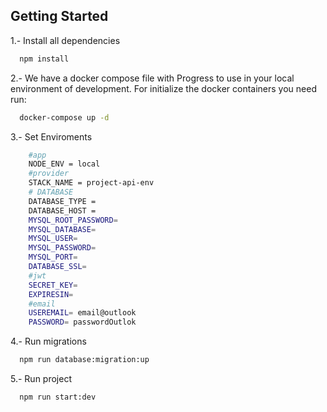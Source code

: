 
## Getting Started

1.- Install all dependencies

```bash
  npm install
```

2.- We have a docker compose file with Progress  to use in your local environment of development. For initialize the docker containers you need run:

```bash
  docker-compose up -d
```

3.- Set Enviroments

```bash
    #app
    NODE_ENV = local
    #provider
    STACK_NAME = project-api-env
    # DATABASE
    DATABASE_TYPE = 
    DATABASE_HOST = 
    MYSQL_ROOT_PASSWORD=
    MYSQL_DATABASE=
    MYSQL_USER=
    MYSQL_PASSWORD=
    MYSQL_PORT=
    DATABASE_SSL=
    #jwt
    SECRET_KEY=
    EXPIRESIN=
    #email
    USEREMAIL= email@outlook
    PASSWORD= passwordOutlok
```

4.- Run migrations

```bash
  npm run database:migration:up
```
5.- Run project

```bash
  npm run start:dev
```
